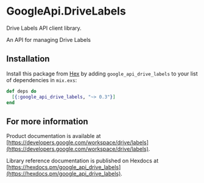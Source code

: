 # GoogleApi.DriveLabels

Drive Labels API client library.

An API for managing Drive Labels

## Installation

Install this package from [Hex](https://hex.pm) by adding
`google_api_drive_labels` to your list of dependencies in `mix.exs`:

```elixir
def deps do
  [{:google_api_drive_labels, "~> 0.3"}]
end
```

## For more information

Product documentation is available at [https://developers.google.com/workspace/drive/labels](https://developers.google.com/workspace/drive/labels).

Library reference documentation is published on Hexdocs at
[https://hexdocs.pm/google_api_drive_labels](https://hexdocs.pm/google_api_drive_labels).
